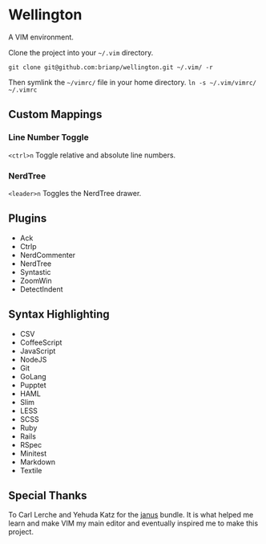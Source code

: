 # Wellington

A VIM environment.

Clone the project into your `~/.vim` directory.

`git clone git@github.com:brianp/wellington.git ~/.vim/ -r`

Then symlink the `~/vimrc/` file in your home directory.
`ln -s ~/.vim/vimrc/ ~/.vimrc`

## Custom Mappings

### Line Number Toggle
`<ctrl>n` Toggle relative and absolute line numbers.

### NerdTree
`<leader>n` Toggles the NerdTree drawer.

## Plugins
- Ack
- Ctrlp
- NerdCommenter
- NerdTree
- Syntastic
- ZoomWin
- DetectIndent

## Syntax Highlighting
- CSV
- CoffeeScript
- JavaScript
- NodeJS
- Git
- GoLang
- Pupptet
- HAML
- Slim
- LESS
- SCSS
- Ruby
- Rails
- RSpec
- Minitest
- Markdown
- Textile

## Special Thanks
To Carl Lerche and Yehuda Katz for the [janus](https://github.com/carlhuda/janus) bundle.
It is what helped me learn and make VIM my main editor and eventually inspired me to make this project.
